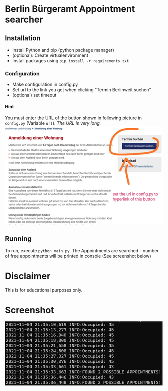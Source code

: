 # Berlin Bürgeramt Appointment searcher
## Installation
- Install Python and pip (python package manager)
- (optional): Create virtualenvironment
- Install packages using `pip install -r requirements.txt`
### Configuration
- Make configuration in config.py
- Set url to the link you get when clicking "Termin Berlinweit suchen"
- (optional) set timeout
#### Hint
You must enter the URL of the button shown in following picture in `config.py`
(Variable `url`).
*The URL is very long.*
![](Hyperlink.jpg)
## Running
To run, execute `python main.py`. The Appointments are searched - number of free appointments will be printed in console
(See screenshot below)
# Disclaimer
This is for educational purposes only.

# Screenshot
![Screenshot of Command Line](screen.png)
